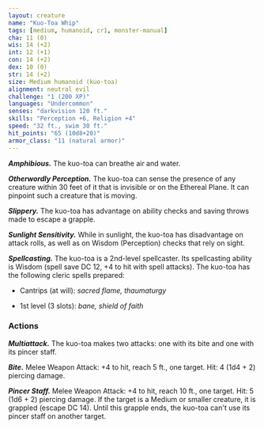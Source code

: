 ```yaml
---
layout: creature
name: "Kuo-Toa Whip"
tags: [medium, humanoid, cr1, monster-manual]
cha: 11 (0)
wis: 14 (+2)
int: 12 (+1)
con: 14 (+2)
dex: 10 (0)
str: 14 (+2)
size: Medium humanoid (kuo-toa)
alignment: neutral evil
challenge: "1 (200 XP)"
languages: "Undercommon"
senses: "darkvision 120 ft."
skills: "Perception +6, Religion +4"
speed: "32 ft., swim 30 ft."
hit_points: "65 (10d8+20)"
armor_class: "11 (natural armor)"
---
```


***Amphibious.*** The kuo-toa can breathe air and water.

***Otherwordly Perception.*** The kuo-toa can sense the presence of any creature within 30 feet of it that is invisible or on the Ethereal Plane. It can pinpoint such a creature that is moving.

***Slippery.*** The kuo-toa has advantage on ability checks and saving throws made to escape a grapple.

***Sunlight Sensitivity.*** While in sunlight, the kuo-toa has disadvantage on attack rolls, as well as on Wisdom (Perception) checks that rely on sight.

***Spellcasting.*** The kuo-toa is a 2nd-level spellcaster. Its spellcasting ability is Wisdom (spell save DC 12, +4 to hit with spell attacks). The kuo-toa has the following cleric spells prepared:

* Cantrips (at will): <i>sacred flame, thaumaturgy</i>

* 1st level (3 slots): <i>bane, shield of faith</i>

### Actions

***Multiattack.*** The kuo-toa makes two attacks: one with its bite and one with its pincer staff.

***Bite.*** Melee Weapon Attack: +4 to hit, reach 5 ft., one target. Hit: 4 (1d4 + 2) piercing damage.

***Pincer Staff.*** Melee Weapon Attack: +4 to hit, reach 10 ft., one target. Hit: 5 (1d6 + 2) piercing damage. If the target is a Medium or smaller creature, it is grappled (escape DC 14). Until this grapple ends, the kuo-toa can't use its pincer staff on another target.
